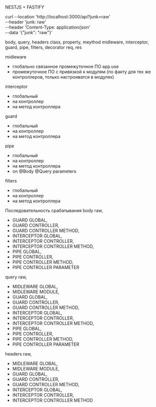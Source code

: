 
NESTJS + FASTIFY

curl --location 'http://localhost:3000/api?junk=raw' \
--header 'junk: raw' \
--header 'Content-Type: application/json' \
--data '{"junk": "raw"}'

body, query, headers
class, property, meythod
midleware, interceptor, guard, pipe, filters, decorator
req, res

midleware
  - глобально связанное промежуточное ПО app.use
  - промежуточное ПО с привязкой к модулям (по факту для тех же контроллеров, только настроиватся в модулях)

interceptor
  - глобальный
  - на контроллер
  - на метод контроллера

guard
  - глобальный
  - на контроллер
  - на метод контроллера

pipe
  - глобальный
  - на контроллер
  - на метод контроллера
  - on @Body @Query parameters
  
filters
  - глобальный
  - на контроллер
  - на метод контроллера


Последовательность срабатывания
body raw, 
 - GUARD GLOBAL, 
 - GUARD CONTROLLER, 
 - GUARD CONTROLLER METHOD, 
 - INTERCEPTOR GLOBAL, 
 - INTERCEPTOR CONTROLLER, 
 - INTERCEPTOR CONTROLLER METHOD, 
 - PIPE GLOBAL, 
 - PIPE CONTROLLER, 
 - PIPE CONTROLLER METHOD, 
 - PIPE CONTROLLER PARAMETER

query raw, 
  - MIDLEWARE GLOBAL, 
  - MIDLEWARE MODULE, 
  - GUARD GLOBAL, 
  - GUARD CONTROLLER, 
  - GUARD CONTROLLER METHOD, 
  - INTERCEPTOR GLOBAL, 
  - INTERCEPTOR CONTROLLER, 
  - INTERCEPTOR CONTROLLER METHOD, 
  - PIPE GLOBAL, 
  - PIPE CONTROLLER, 
  - PIPE CONTROLLER METHOD, 
  - PIPE CONTROLLER PARAMETER

headers raw, 
  - MIDLEWARE GLOBAL, 
  - MIDLEWARE MODULE, 
  - GUARD GLOBAL, 
  - GUARD CONTROLLER, 
  - GUARD CONTROLLER METHOD, 
  - INTERCEPTOR GLOBAL, 
  - INTERCEPTOR CONTROLLER, 
  - INTERCEPTOR CONTROLLER METHOD